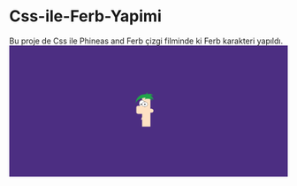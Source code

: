 # Css-ile-Ferb-Yapimi
Bu proje de Css ile Phineas and Ferb çizgi filminde ki Ferb karakteri yapıldı.
![Instagram_Clone Fotoğrafı](https://github.com/MelikeTicaret/Css-ile-Ferb-Yapimi/blob/main/Ferb%20-%20.png)
